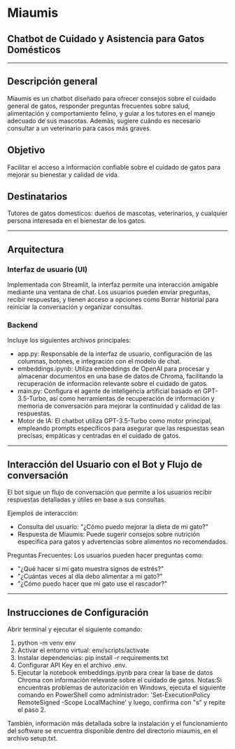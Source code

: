 # Miaumis
## Chatbot de Cuidado y Asistencia para Gatos Domésticos

---

## Descripción general
Miaumis es un chatbot diseñado para ofrecer consejos sobre el cuidado general de gatos, responder preguntas frecuentes sobre salud, alimentación y comportamiento felino, y guiar a los tutores en el manejo adecuado de sus mascotas. Además, sugiere cuándo es necesario consultar a un veterinario para casos más graves.

## Objetivo
Facilitar el acceso a información confiable sobre el cuidado de gatos para mejorar su bienestar y calidad de vida.

## Destinatarios
Tutores de gatos domesticos: dueños de mascotas, veterinarios, y cualquier persona interesada en el bienestar de los gatos.

---

## Arquitectura

### Interfaz de usuario (UI)
Implementada con Streamlit, la interfaz permite una interacción amigable mediante una ventana de chat. Los usuarios pueden enviar preguntas, recibir respuestas, y tienen acceso a opciones como Borrar historial para reiniciar la conversación y organizar consultas.

### Backend
Incluye los siguientes archivos principales:

- app.py: Responsable de la interfaz de usuario, configuración de las columnas, botones, e integración con el modelo de chat.
- embeddings.ipynb: Utiliza embeddings de OpenAI para procesar y almacenar documentos en una base de datos de Chroma, facilitando la recuperación de información relevante sobre el cuidado de gatos.
- main.py: Configura el agente de inteligencia artificial basado en GPT-3.5-Turbo, así como herramientas de recuperación de información y memoria de conversación para mejorar la continuidad y calidad de las respuestas.
- Motor de IA: El chatbot utiliza GPT-3.5-Turbo como motor principal, empleando prompts específicos para asegurar que las respuestas sean precisas, empáticas y centradas en el cuidado de gatos.

---

## Interacción del Usuario con el Bot y Flujo de conversación

El bot sigue un flujo de conversación que permite a los usuarios recibir respuestas detalladas y útiles en base a sus consultas. 

Ejemplos de interacción:
- Consulta del usuario: "¿Cómo puedo mejorar la dieta de mi gato?"
- Respuesta de Miaumis: Puede sugerir consejos sobre nutrición específica para gatos y advertencias sobre alimentos no recomendados.

Preguntas Frecuentes:
Los usuarios pueden hacer preguntas como:
- "¿Qué hacer si mi gato muestra signos de estrés?"
- "¿Cuántas veces al día debo alimentar a mi gato?"
- "¿Cómo puedo hacer que mi gato use el rascador?"

---

## Instrucciones de Configuración
Abrir terminal y ejecutar el siguiente comando:
1) python -m venv env
2) Activar el entorno virtual: env/scripts/activate
3) Instalar dependencias: pip install -r requirements.txt
4) Configurar API Key en el archivo .env.
5) Ejecutar la notebook embeddings.ipynb para crear la base de datos Chroma con información relevante sobre el cuidado de gatos.
Notas:Si encuentras problemas de autorización en Windows, ejecuta el siguiente comando en PowerShell como administrador: 'Set-ExecutionPolicy RemoteSigned -Scope LocalMachine' y luego, confirma con "s" y repite el paso 2.

También, información más detallada sobre la instalación y el funcionamiento del software se encuentra disponible dentro del directorio miaumis, en el archivo setup.txt.
